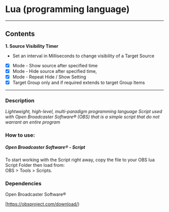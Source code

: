 # Lua (programming language)
-------

## Contents

[1]: https://github.com/midnight-studios/obs-lua/

 **1. Source Visibility Timer**

[2]: https://github.com/midnight-studios/obs-lua/source-visibility-timer.lua

* Set an interval in Milliseconds to change visibility of a Target Source
 - [x] Mode - Show source after specified time
 - [x] Mode - Hide source after specified time, 
 - [x] Mode - Repeat Hide / Show Setting
 - [x] Target Group only and if required extends to target Group Items

***


### Description

_Lightweight, high-level, multi-paradigm programming language Script used with Open Broadcaster Software®️ (OBS) that is a simple script that do not warrant an entire program_

### How to use:

##### Open Broadcaster Software®️ - Script

To start working with the Script right away, copy the file to your OBS lua Script Folder then load from:
<br /> OBS > Tools > Scripts.

### Dependencies

Open Broadcaster Software®️

[3]: https://github.com/midnight-studios/obs-lua/source-visibility-timer.lua

[https://obsproject.com/download/)